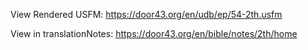 View Rendered USFM: https://door43.org/en/udb/ep/54-2th.usfm

View in translationNotes: https://door43.org/en/bible/notes/2th/home
